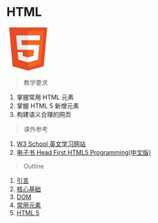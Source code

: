 # HTML

<img src="../image/html/logo_html5.png" title="HTML5" width="100">

> 教学要求

1. 掌握常用 HTML 元素
2. 掌握 HTML 5 新增元素
3. 构建语义合理的网页

> 课外参考

1. [W3 School 英文学习网站](http://www.w3schools.com/html/default.asp)
2. [电子书  Head First HTML5 Programming(中文版)](http://www.amazon.cn/Head-First-HTML5-Programming-%E5%9F%83%E9%87%8C%E5%85%8B%E2%80%A2%E5%BC%97%E9%87%8C%E6%9B%BC/dp/B009CJ57XU/ref=sr_1_1?ie=UTF8&qid=1457105396&sr=8-1&keywords=head+first+html5)

> Outline

1. [引言](intro.md)
2. [核心基础](basic.md)
3. [DOM](dom.md)
4. [常用元素](element.md)
5. [HTML 5](html5.md)